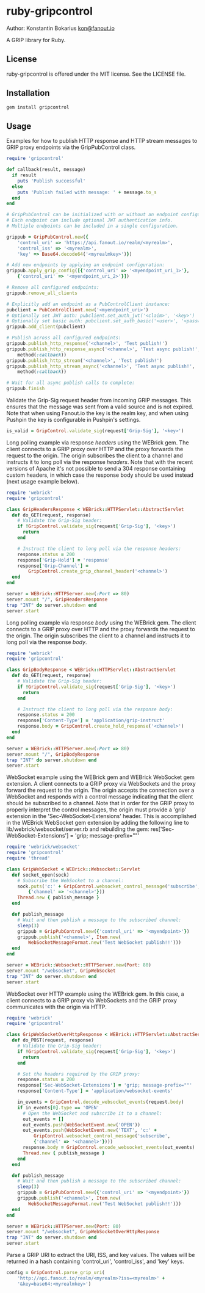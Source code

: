 ruby-gripcontrol
================

Author: Konstantin Bokarius <kon@fanout.io>

A GRIP library for Ruby.

License
-------

ruby-gripcontrol is offered under the MIT license. See the LICENSE file.

Installation
------------

```sh
gem install gripcontrol
```

Usage
-----

Examples for how to publish HTTP response and HTTP stream messages to GRIP proxy endpoints via the GripPubControl class.

```Ruby
require 'gripcontrol'

def callback(result, message)
  if result
    puts 'Publish successful'
  else
    puts 'Publish failed with message: ' + message.to_s
  end
end

# GripPubControl can be initialized with or without an endpoint configuration.
# Each endpoint can include optional JWT authentication info.
# Multiple endpoints can be included in a single configuration.

grippub = GripPubControl.new({ 
    'control_uri' => 'https://api.fanout.io/realm/<myrealm>',
    'control_iss' => '<myrealm>',
    'key' => Base64.decode64('<myrealmkey>')})

# Add new endpoints by applying an endpoint configuration:
grippub.apply_grip_config([{'control_uri' => '<myendpoint_uri_1>'}, 
    {'control_uri' => '<myendpoint_uri_2>'}])

# Remove all configured endpoints:
grippub.remove_all_clients

# Explicitly add an endpoint as a PubControlClient instance:
pubclient = PubControlClient.new('<myendpoint_uri>')
# Optionally set JWT auth: pubclient.set_auth_jwt('<claim>', '<key>')
# Optionally set basic auth: pubclient.set_auth_basic('<user>', '<password>')
grippub.add_client(pubclient)

# Publish across all configured endpoints:
grippub.publish_http_response('<channel>', 'Test publish!')
grippub.publish_http_response_async('<channel>', 'Test async publish!',
    method(:callback))
grippub.publish_http_stream('<channel>', 'Test publish!')
grippub.publish_http_stream_async('<channel>', 'Test async publish!',
    method(:callback))

# Wait for all async publish calls to complete:
grippub.finish
```

Validate the Grip-Sig request header from incoming GRIP messages. This ensures that the message was sent from a valid source and is not expired. Note that when using Fanout.io the key is the realm key, and when using Pushpin the key is configurable in Pushpin's settings.

```Ruby
is_valid = GripControl.validate_sig(request['Grip-Sig'], '<key>')
```

Long polling example via response _headers_ using the WEBrick gem. The client connects to a GRIP proxy over HTTP and the proxy forwards the request to the origin. The origin subscribes the client to a channel and instructs it to long poll via the response _headers_. Note that with the recent versions of Apache it's not possible to send a 304 response containing custom headers, in which case the response body should be used instead (next usage example below).

```Ruby
require 'webrick'
require 'gripcontrol'

class GripHeadersResponse < WEBrick::HTTPServlet::AbstractServlet
  def do_GET(request, response)
    # Validate the Grip-Sig header:
    if !GripControl.validate_sig(request['Grip-Sig'], '<key>')
      return
    end

    # Instruct the client to long poll via the response headers:
    response.status = 200
    response['Grip-Hold'] = 'response'
    response['Grip-Channel'] = 
        GripControl.create_grip_channel_header('<channel>')
  end
end

server = WEBrick::HTTPServer.new(:Port => 80)
server.mount "/", GripHeadersResponse
trap "INT" do server.shutdown end
server.start
```

Long polling example via response _body_ using the WEBrick gem. The client connects to a GRIP proxy over HTTP and the proxy forwards the request to the origin. The origin subscribes the client to a channel and instructs it to long poll via the response _body_.

```Ruby
require 'webrick'
require 'gripcontrol'

class GripBodyResponse < WEBrick::HTTPServlet::AbstractServlet
  def do_GET(request, response)
    # Validate the Grip-Sig header:
    if !GripControl.validate_sig(request['Grip-Sig'], '<key>')
      return
    end

    # Instruct the client to long poll via the response body:
    response.status = 200
    response['Content-Type'] = 'application/grip-instruct'
    response.body = GripControl.create_hold_response('<channel>')
  end
end

server = WEBrick::HTTPServer.new(:Port => 80)
server.mount "/", GripBodyResponse
trap "INT" do server.shutdown end
server.start
```

WebSocket example using the WEBrick gem and WEBrick WebSocket gem extension. A client connects to a GRIP proxy via WebSockets and the proxy forward the request to the origin. The origin accepts the connection over a WebSocket and responds with a control message indicating that the client should be subscribed to a channel. Note that in order for the GRIP proxy to properly interpret the control messages, the origin must provide a 'grip' extension in the 'Sec-WebSocket-Extensions' header. This is accomplished in the WEBrick WebSocket gem extension by adding the following line to lib/webrick/websocket/server.rb and rebuilding the gem: res['Sec-WebSocket-Extensions'] = 'grip; message-prefix=""'

```Ruby
require 'webrick/websocket'
require 'gripcontrol'
require 'thread'

class GripWebSocket < WEBrick::Websocket::Servlet
  def socket_open(sock)
    # Subscribe the WebSocket to a channel:
    sock.puts('c:' + GripControl.websocket_control_message('subscribe',
        {'channel' => '<channel>'}))
    Thread.new { publish_message }
  end

  def publish_message
    # Wait and then publish a message to the subscribed channel:
    sleep(3)
    grippub = GripPubControl.new({'control_uri' => '<myendpoint>'})
    grippub.publish('<channel>', Item.new(
        WebSocketMessageFormat.new('Test WebSocket publish!!')))
  end
end

server = WEBrick::Websocket::HTTPServer.new(Port: 80)
server.mount "/websocket", GripWebSocket
trap "INT" do server.shutdown end
server.start
```

WebSocket over HTTP example using the WEBrick gem. In this case, a client connects to a GRIP proxy via WebSockets and the GRIP proxy communicates with the origin via HTTP.

```Ruby
require 'webrick'
require 'gripcontrol'

class GripWebSocketOverHttpResponse < WEBrick::HTTPServlet::AbstractServlet
  def do_POST(request, response)
    # Validate the Grip-Sig header:
    if !GripControl.validate_sig(request['Grip-Sig'], '<key>')
      return
    end

    # Set the headers required by the GRIP proxy:
    response.status = 200
    response['Sec-WebSocket-Extensions'] = 'grip; message-prefix=""'
    response['Content-Type'] = 'application/websocket-events'

    in_events = GripControl.decode_websocket_events(request.body)
    if in_events[0].type == 'OPEN'
      # Open the WebSocket and subscribe it to a channel:
      out_events = []
      out_events.push(WebSocketEvent.new('OPEN'))
      out_events.push(WebSocketEvent.new('TEXT', 'c:' +
          GripControl.websocket_control_message('subscribe',
          {'channel' => '<channel>'})))
      response.body = GripControl.encode_websocket_events(out_events)
      Thread.new { publish_message }
    end
  end

  def publish_message
    # Wait and then publish a message to the subscribed channel:
    sleep(3)
    grippub = GripPubControl.new({'control_uri' => '<myendpoint>'})
    grippub.publish('<channel>', Item.new(
        WebSocketMessageFormat.new('Test WebSocket publish!!')))
  end
end

server = WEBrick::HTTPServer.new(Port: 80)
server.mount "/websocket", GripWebSocketOverHttpResponse
trap "INT" do server.shutdown end
server.start
```

Parse a GRIP URI to extract the URI, ISS, and key values. The values will be returned in a hash containing 'control_uri', 'control_iss', and 'key' keys.

```Ruby
config = GripControl.parse_grip_uri(
    'http://api.fanout.io/realm/<myrealm>?iss=<myrealm>' +
    '&key=base64:<myrealmkey>')
```
